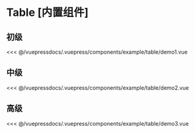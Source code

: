 
# Table [内置组件]

## 初级

<demo-block>
<example-table-demo1 slot="source"/>
<<< @/vuepressdocs/.vuepress/components/example/table/demo1.vue
</demo-block>


## 中级

<demo-block>
<example-table-demo2 slot="source"/>
<<< @/vuepressdocs/.vuepress/components/example/table/demo2.vue
</demo-block>


## 高级

<demo-block>
<example-table-demo3 slot="source"/>
<<< @/vuepressdocs/.vuepress/components/example/table/demo3.vue
</demo-block>